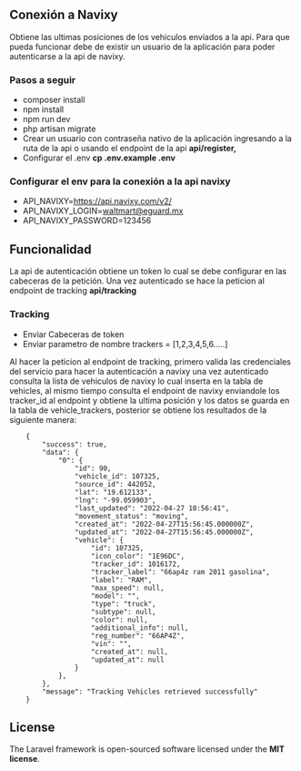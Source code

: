 ## Conexión a Navixy

Obtiene las ultimas posiciones de los vehiculos enviados a la api.
Para que pueda funcionar debe de existir un usuario de la aplicación para poder autenticarse a la api de navixy.

### Pasos a seguir

- composer install
- npm install
- npm run dev
- php artisan migrate
- Crear un usuario con contraseña nativo de la aplicación ingresando a la ruta de la api o usando el endpoint de la api **api/register,**
- Configurar el .env **cp .env.example .env**

### Configurar el env para la conexión a la api navixy
- API_NAVIXY=https://api.navixy.com/v2/
- API_NAVIXY_LOGIN=waltmart@eguard.mx
- API_NAVIXY_PASSWORD=123456

## Funcionalidad

La api de autenticación obtiene un token lo cual se debe configurar en las cabeceras de la petición. Una vez autenticado
se hace la peticion al endpoint de tracking **api/tracking**

### Tracking
- Enviar Cabeceras de token
- Enviar parametro de nombre trackers = [1,2,3,4,5,6.....]

Al hacer la peticion al endpoint de tracking, primero valida las credenciales del servicio para hacer la autenticación a navixy
una vez autenticado consulta la lista de vehiculos de navixy lo cual inserta en la tabla de vehicles, al mismo tiempo consulta el endpoint de navixy
enviandole los tracker_id al endpoint y obtiene la ultima posición y los datos se guarda en la tabla de vehicle_trackers, posterior se obtiene 
los resultados de la siguiente manera:


        {
            "success": true,
            "data": {
                "0": {
                    "id": 90,
                    "vehicle_id": 107325,
                    "source_id": 442052,
                    "lat": "19.612133",
                    "lng": "-99.059903",
                    "last_updated": "2022-04-27 10:56:41",
                    "movement_status": "moving",
                    "created_at": "2022-04-27T15:56:45.000000Z",
                    "updated_at": "2022-04-27T15:56:45.000000Z",
                    "vehicle": {
                        "id": 107325,
                        "icon_color": "1E96DC",
                        "tracker_id": 1016172,
                        "tracker_label": "66ap4z ram 2011 gasolina",
                        "label": "RAM",
                        "max_speed": null,
                        "model": "",
                        "type": "truck",
                        "subtype": null,
                        "color": null,
                        "additional_info": null,
                        "reg_number": "66AP4Z",
                        "vin": "",
                        "created_at": null,
                        "updated_at": null
                    }
                },
            },
            "message": "Tracking Vehicles retrieved successfully"
        }




## License

The Laravel framework is open-sourced software licensed under the **MIT license**.
